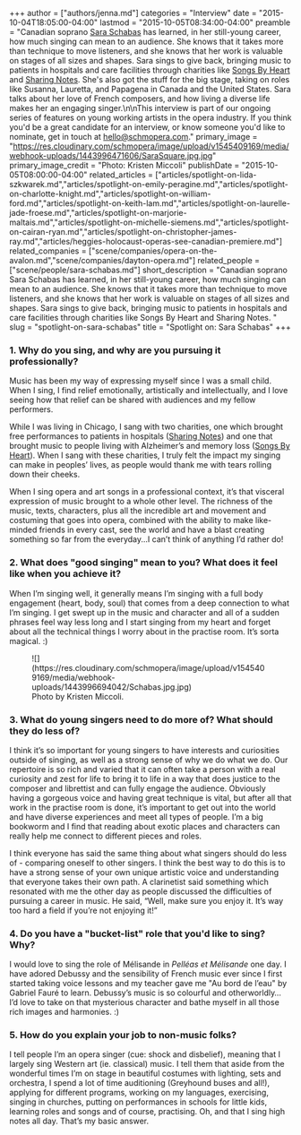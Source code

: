 +++
author = ["authors/jenna.md"]
categories = "Interview"
date = "2015-10-04T18:05:00-04:00"
lastmod = "2015-10-05T08:34:00-04:00"
preamble = "Canadian soprano [Sara Schabas](/scene/people/sara-schabas/) has learned, in her still-young career, how much singing can mean to an audience. She knows that it takes more than technique to move listeners, and she knows that her work is valuable on stages of all sizes and shapes. Sara sings to give back, bringing music to patients in hospitals and care facilities through charities like [Songs By Heart](http://www.songsbyheart.org/about.html) and [Sharing Notes](http://www.sharing-notes.org/). She's also got the stuff for the big stage, taking on roles like Susanna, Lauretta, and Papagena in Canada and the United States. Sara talks about her love of French composers, and how living a diverse life makes her an engaging singer.\n\nThis interview is part of our ongoing series of features on young working artists in the opera industry. If you think you'd be a great candidate for an interview, or know someone you'd like to nominate, get in touch at [hello@schmopera.com](mailto:hello@schmopera.com)."
primary_image = "https://res.cloudinary.com/schmopera/image/upload/v1545409169/media/webhook-uploads/1443996471606/SaraSquare.jpg.jpg"
primary_image_credit = "Photo: Kristen Miccoli"
publishDate = "2015-10-05T08:00:00-04:00"
related_articles = ["articles/spotlight-on-lida-szkwarek.md","articles/spotlight-on-emily-peragine.md","articles/spotlight-on-charlotte-knight.md","articles/spotlight-on-william-ford.md","articles/spotlight-on-keith-lam.md","articles/spotlight-on-laurelle-jade-froese.md","articles/spotlight-on-marjorie-maltais.md","articles/spotlight-on-michelle-siemens.md","articles/spotlight-on-cairan-ryan.md","articles/spotlight-on-christopher-james-ray.md","articles/heggies-holocaust-operas-see-canadian-premiere.md"]
related_companies = ["scene/companies/opera-on-the-avalon.md","scene/companies/dayton-opera.md"]
related_people = ["scene/people/sara-schabas.md"]
short_description = "Canadian soprano Sara Schabas has learned, in her still-young career, how much singing can mean to an audience. She knows that it takes more than technique to move listeners, and she knows that her work is valuable on stages of all sizes and shapes. Sara sings to give back, bringing music to patients in hospitals and care facilities through charities like Songs By Heart and Sharing Notes. "
slug = "spotlight-on-sara-schabas"
title = "Spotlight on: Sara Schabas"
+++

### 1. Why do you sing, and why are you pursuing it professionally?

Music has been my way of expressing myself since I was a small child. When I sing, I find relief emotionally, artistically and intellectually, and I love seeing how that relief can be shared with audiences and my fellow performers. 

While I was living in Chicago, I sang with two charities, one which brought free performances to patients in hospitals ([Sharing Notes](http://www.sharing-notes.org/)) and one that brought music to people living with Alzheimer’s and memory loss ([Songs By Heart](http://www.songsbyheart.org/)). When I sang with these charities, I truly felt the impact my singing can make in peoples’ lives, as people would thank me with tears rolling down their cheeks.

When I sing opera and art songs in a professional context, it’s that visceral expression of music brought to a whole other level. The richness of the music, texts, characters, plus all the incredible art and movement and costuming that goes into opera, combined with the ability to make like-minded friends in every cast, see the world and have a blast creating something so far from the everyday...I can’t think of anything I’d rather do! 

### 2. What does "good singing" mean to you? What does it feel like when you achieve it?

When I’m singing well, it generally means I’m singing with a full body engagement (heart, body, soul) that comes from a deep connection to what I’m singing. I get swept up in the music and character and all of a sudden phrases feel way less long and I start singing from my heart and forget about all the technical things I worry about in the practise room. It’s sorta magical. :) 

<figure data-type="image">
![](https://res.cloudinary.com/schmopera/image/upload/v1545409169/media/webhook-uploads/1443996694042/Schabas.jpg.jpg)
<figcaption>Photo by Kristen Miccoli.</figcaption>
</figure>

### 3. What do young singers need to do more of? What should they do less of?

I think it’s so important for young singers to have interests and curiosities outside of singing, as well as a strong sense of why we do what we do. Our repertoire is so rich and varied that it can often take a person with a real curiosity and zest for life to bring it to life in a way that does justice to the composer and librettist and can fully engage the audience. Obviously having a gorgeous voice and having great technique is vital, but after all that work in the practise room is done, it’s important to get out into the world and have diverse experiences and meet all types of people. I’m a big bookworm and I find that reading about exotic places and characters can really help me connect to different pieces and roles.

I think everyone has said the same thing about what singers should do less of - comparing oneself to other singers. I think the best way to do this is to have a strong sense of your own unique artistic voice and understanding that everyone takes their own path. A clarinetist said something which resonated with me the other day as people discussed the difficulties of pursuing a career in music. He said, “Well, make sure you enjoy it. It’s way too hard a field if you’re not enjoying it!”

### 4. Do you have a "bucket-list" role that you'd like to sing? Why?

I would love to sing the role of Mélisande in *Pelléas et Mélisande* one day. I have adored Debussy and the sensibility of French music ever since I first started taking voice lessons and my teacher gave me "Au bord de l’eau" by Gabriel Fauré to learn. Debussy’s music is so colourful and otherworldly… I’d love to take on that mysterious character and bathe myself in all those rich images and harmonies. :)

### 5. How do you explain your job to non-music folks?

I tell people I’m an opera singer (cue: shock and disbelief), meaning that I largely sing Western art (ie. classical) music. I tell them that aside from the wonderful times I’m on stage in beautiful costumes with lighting, sets and orchestra, I spend a lot of time auditioning (Greyhound buses and all!), applying for different programs, working on my languages, exercising, singing in churches, putting on performances in schools for little kids, learning roles and songs and of course, practising. Oh, and that I sing high notes all day. That’s my basic answer.
